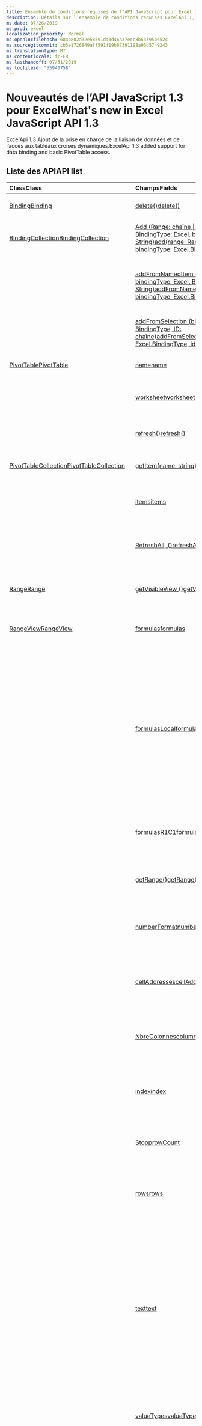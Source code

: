 ```yaml
---
title: Ensemble de conditions requises de l’API JavaScript pour Excel 1,3
description: Détails sur l’ensemble de conditions requises ExcelApi 1,3
ms.date: 07/26/2019
ms.prod: excel
localization_priority: Normal
ms.openlocfilehash: 684b802a32e58591d43d46a37ecc8b53395b652c
ms.sourcegitcommit: cb5e1726849aff591f19b07391198a96d5749243
ms.translationtype: MT
ms.contentlocale: fr-FR
ms.lasthandoff: 07/31/2019
ms.locfileid: "35940758"
---
```

# <a name="whats-new-in-excel-javascript-api-13"></a><span data-ttu-id="9b58f-103">Nouveautés de l’API JavaScript 1.3 pour Excel</span><span class="sxs-lookup"><span data-stu-id="9b58f-103">What's new in Excel JavaScript API 1.3</span></span>

<span data-ttu-id="9b58f-104">ExcelApi 1,3 Ajout de la prise en charge de la liaison de données et de l’accès aux tableaux croisés dynamiques.</span><span class="sxs-lookup"><span data-stu-id="9b58f-104">ExcelApi 1.3 added support for data binding and basic PivotTable access.</span></span>

## <a name="api-list"></a><span data-ttu-id="9b58f-105">Liste des API</span><span class="sxs-lookup"><span data-stu-id="9b58f-105">API list</span></span>

| <span data-ttu-id="9b58f-106">Class</span><span class="sxs-lookup"><span data-stu-id="9b58f-106">Class</span></span> | <span data-ttu-id="9b58f-107">Champs</span><span class="sxs-lookup"><span data-stu-id="9b58f-107">Fields</span></span> | <span data-ttu-id="9b58f-108">Description</span><span class="sxs-lookup"><span data-stu-id="9b58f-108">Description</span></span> |
|:---|:---|:---|
|[<span data-ttu-id="9b58f-109">Binding</span><span class="sxs-lookup"><span data-stu-id="9b58f-109">Binding</span></span>](/javascript/api/excel/excel.binding)|[<span data-ttu-id="9b58f-110">delete()</span><span class="sxs-lookup"><span data-stu-id="9b58f-110">delete()</span></span>](/javascript/api/excel/excel.binding#delete--)|<span data-ttu-id="9b58f-111">Supprime la liaison.</span><span class="sxs-lookup"><span data-stu-id="9b58f-111">Deletes the binding.</span></span>|
|[<span data-ttu-id="9b58f-112">BindingCollection</span><span class="sxs-lookup"><span data-stu-id="9b58f-112">BindingCollection</span></span>](/javascript/api/excel/excel.bindingcollection)|[<span data-ttu-id="9b58f-113">Add (Range: chaîne \| de plage, BindingType: Excel. bindingType, ID: String)</span><span class="sxs-lookup"><span data-stu-id="9b58f-113">add(range: Range \| string, bindingType: Excel.BindingType, id: string)</span></span>](/javascript/api/excel/excel.bindingcollection#add-range--bindingtype--id-)|<span data-ttu-id="9b58f-114">Ajoute une nouvelle liaison à une plage spécifique.</span><span class="sxs-lookup"><span data-stu-id="9b58f-114">Add a new binding to a particular Range.</span></span>|
||[<span data-ttu-id="9b58f-115">addFromNamedItem (Name: String, bindingType: Excel. BindingType, ID: String)</span><span class="sxs-lookup"><span data-stu-id="9b58f-115">addFromNamedItem(name: string, bindingType: Excel.BindingType, id: string)</span></span>](/javascript/api/excel/excel.bindingcollection#addfromnameditem-name--bindingtype--id-)|<span data-ttu-id="9b58f-116">Ajoute une nouvelle liaison basée sur un élément nommé dans le classeur.</span><span class="sxs-lookup"><span data-stu-id="9b58f-116">Add a new binding based on a named item in the workbook.</span></span>|
||[<span data-ttu-id="9b58f-117">addFromSelection (bindingType: Excel. BindingType, ID: chaîne)</span><span class="sxs-lookup"><span data-stu-id="9b58f-117">addFromSelection(bindingType: Excel.BindingType, id: string)</span></span>](/javascript/api/excel/excel.bindingcollection#addfromselection-bindingtype--id-)|<span data-ttu-id="9b58f-118">Ajoute une nouvelle liaison basée sur la sélection en cours.</span><span class="sxs-lookup"><span data-stu-id="9b58f-118">Add a new binding based on the current selection.</span></span>|
|[<span data-ttu-id="9b58f-119">PivotTable</span><span class="sxs-lookup"><span data-stu-id="9b58f-119">PivotTable</span></span>](/javascript/api/excel/excel.pivottable)|[<span data-ttu-id="9b58f-120">name</span><span class="sxs-lookup"><span data-stu-id="9b58f-120">name</span></span>](/javascript/api/excel/excel.pivottable#name)|<span data-ttu-id="9b58f-121">Nom du tableau croisé dynamique.</span><span class="sxs-lookup"><span data-stu-id="9b58f-121">Name of the PivotTable.</span></span>|
||[<span data-ttu-id="9b58f-122">worksheet</span><span class="sxs-lookup"><span data-stu-id="9b58f-122">worksheet</span></span>](/javascript/api/excel/excel.pivottable#worksheet)|<span data-ttu-id="9b58f-123">Feuille de calcul contenant le tableau croisé dynamique.</span><span class="sxs-lookup"><span data-stu-id="9b58f-123">The worksheet containing the current PivotTable.</span></span>|
||[<span data-ttu-id="9b58f-124">refresh()</span><span class="sxs-lookup"><span data-stu-id="9b58f-124">refresh()</span></span>](/javascript/api/excel/excel.pivottable#refresh--)|<span data-ttu-id="9b58f-125">Actualise le tableau croisé dynamique.</span><span class="sxs-lookup"><span data-stu-id="9b58f-125">Refreshes the PivotTable.</span></span>|
|[<span data-ttu-id="9b58f-126">PivotTableCollection</span><span class="sxs-lookup"><span data-stu-id="9b58f-126">PivotTableCollection</span></span>](/javascript/api/excel/excel.pivottablecollection)|[<span data-ttu-id="9b58f-127">getItem(name: string)</span><span class="sxs-lookup"><span data-stu-id="9b58f-127">getItem(name: string)</span></span>](/javascript/api/excel/excel.pivottablecollection#getitem-name-)|<span data-ttu-id="9b58f-128">Obtient un tableau croisé dynamique par nom.</span><span class="sxs-lookup"><span data-stu-id="9b58f-128">Gets a PivotTable by name.</span></span>|
||[<span data-ttu-id="9b58f-129">items</span><span class="sxs-lookup"><span data-stu-id="9b58f-129">items</span></span>](/javascript/api/excel/excel.pivottablecollection#items)|<span data-ttu-id="9b58f-130">Obtient l’élément enfant chargé dans cette collection de sites.</span><span class="sxs-lookup"><span data-stu-id="9b58f-130">Gets the loaded child items in this collection.</span></span>|
||[<span data-ttu-id="9b58f-131">RefreshAll, ()</span><span class="sxs-lookup"><span data-stu-id="9b58f-131">refreshAll()</span></span>](/javascript/api/excel/excel.pivottablecollection#refreshall--)|<span data-ttu-id="9b58f-132">Actualise tous les tableaux croisés dynamiques de la collection.</span><span class="sxs-lookup"><span data-stu-id="9b58f-132">Refreshes all the pivot tables in the collection.</span></span>|
|[<span data-ttu-id="9b58f-133">Range</span><span class="sxs-lookup"><span data-stu-id="9b58f-133">Range</span></span>](/javascript/api/excel/excel.range)|[<span data-ttu-id="9b58f-134">getVisibleView ()</span><span class="sxs-lookup"><span data-stu-id="9b58f-134">getVisibleView()</span></span>](/javascript/api/excel/excel.range#getvisibleview--)|<span data-ttu-id="9b58f-135">Représente les lignes visibles de la plage en cours.</span><span class="sxs-lookup"><span data-stu-id="9b58f-135">Represents the visible rows of the current range.</span></span>|
|[<span data-ttu-id="9b58f-136">RangeView</span><span class="sxs-lookup"><span data-stu-id="9b58f-136">RangeView</span></span>](/javascript/api/excel/excel.rangeview)|[<span data-ttu-id="9b58f-137">formulas</span><span class="sxs-lookup"><span data-stu-id="9b58f-137">formulas</span></span>](/javascript/api/excel/excel.rangeview#formulas)|<span data-ttu-id="9b58f-138">Représente la formule dans le style de notation A1.</span><span class="sxs-lookup"><span data-stu-id="9b58f-138">Represents the formula in A1-style notation.</span></span>|
||[<span data-ttu-id="9b58f-139">formulasLocal</span><span class="sxs-lookup"><span data-stu-id="9b58f-139">formulasLocal</span></span>](/javascript/api/excel/excel.rangeview#formulaslocal)|<span data-ttu-id="9b58f-p101">Représente la formule en notation A1, en utilisant le langage et les paramètres de format de nombre régionaux de l’utilisateur. Par exemple, la formule « =SUM(A1, 1.5) » en anglais deviendrait « =SUMME(A1; 1,5) » en allemand.</span><span class="sxs-lookup"><span data-stu-id="9b58f-p101">Represents the formula in A1-style notation, in the user's language and number-formatting locale.  For example, the English "=SUM(A1, 1.5)" formula would become "=SUMME(A1; 1,5)" in German.</span></span>|
||[<span data-ttu-id="9b58f-142">formulasR1C1</span><span class="sxs-lookup"><span data-stu-id="9b58f-142">formulasR1C1</span></span>](/javascript/api/excel/excel.rangeview#formulasr1c1)|<span data-ttu-id="9b58f-143">Représente la formule dans le style de notation R1C1.</span><span class="sxs-lookup"><span data-stu-id="9b58f-143">Represents the formula in R1C1-style notation.</span></span>|
||[<span data-ttu-id="9b58f-144">getRange()</span><span class="sxs-lookup"><span data-stu-id="9b58f-144">getRange()</span></span>](/javascript/api/excel/excel.rangeview#getrange--)|<span data-ttu-id="9b58f-145">Obtient la plage parent associée à l’affichage de plage actuel.</span><span class="sxs-lookup"><span data-stu-id="9b58f-145">Gets the parent range associated with the current RangeView.</span></span>|
||[<span data-ttu-id="9b58f-146">numberFormat</span><span class="sxs-lookup"><span data-stu-id="9b58f-146">numberFormat</span></span>](/javascript/api/excel/excel.rangeview#numberformat)|<span data-ttu-id="9b58f-147">Représente le code de format de nombre d’Excel pour une cellule donnée.</span><span class="sxs-lookup"><span data-stu-id="9b58f-147">Represents Excel's number format code for the given cell.</span></span>|
||[<span data-ttu-id="9b58f-148">cellAddresses</span><span class="sxs-lookup"><span data-stu-id="9b58f-148">cellAddresses</span></span>](/javascript/api/excel/excel.rangeview#celladdresses)|<span data-ttu-id="9b58f-149">Représente les adresses de cellule de la RangeView.</span><span class="sxs-lookup"><span data-stu-id="9b58f-149">Represents the cell addresses of the RangeView.</span></span> <span data-ttu-id="9b58f-150">En lecture seule.</span><span class="sxs-lookup"><span data-stu-id="9b58f-150">Read-only.</span></span>|
||[<span data-ttu-id="9b58f-151">NbreColonnes</span><span class="sxs-lookup"><span data-stu-id="9b58f-151">columnCount</span></span>](/javascript/api/excel/excel.rangeview#columncount)|<span data-ttu-id="9b58f-152">Renvoie le nombre de colonnes visibles.</span><span class="sxs-lookup"><span data-stu-id="9b58f-152">Returns the number of visible columns.</span></span> <span data-ttu-id="9b58f-153">En lecture seule.</span><span class="sxs-lookup"><span data-stu-id="9b58f-153">Read-only.</span></span>|
||[<span data-ttu-id="9b58f-154">index</span><span class="sxs-lookup"><span data-stu-id="9b58f-154">index</span></span>](/javascript/api/excel/excel.rangeview#index)|<span data-ttu-id="9b58f-155">Renvoie une valeur qui représente l’index de l’affichage de plage.</span><span class="sxs-lookup"><span data-stu-id="9b58f-155">Returns a value that represents the index of the RangeView.</span></span> <span data-ttu-id="9b58f-156">En lecture seule.</span><span class="sxs-lookup"><span data-stu-id="9b58f-156">Read-only.</span></span>|
||[<span data-ttu-id="9b58f-157">Stopp</span><span class="sxs-lookup"><span data-stu-id="9b58f-157">rowCount</span></span>](/javascript/api/excel/excel.rangeview#rowcount)|<span data-ttu-id="9b58f-158">Renvoie le nombre de lignes visibles.</span><span class="sxs-lookup"><span data-stu-id="9b58f-158">Returns the number of visible rows.</span></span> <span data-ttu-id="9b58f-159">En lecture seule.</span><span class="sxs-lookup"><span data-stu-id="9b58f-159">Read-only.</span></span>|
||[<span data-ttu-id="9b58f-160">rows</span><span class="sxs-lookup"><span data-stu-id="9b58f-160">rows</span></span>](/javascript/api/excel/excel.rangeview#rows)|<span data-ttu-id="9b58f-161">Représente une collection d’affichages de plage associés à la plage.</span><span class="sxs-lookup"><span data-stu-id="9b58f-161">Represents a collection of range views associated with the range.</span></span> <span data-ttu-id="9b58f-162">En lecture seule.</span><span class="sxs-lookup"><span data-stu-id="9b58f-162">Read-only.</span></span>|
||[<span data-ttu-id="9b58f-163">text</span><span class="sxs-lookup"><span data-stu-id="9b58f-163">text</span></span>](/javascript/api/excel/excel.rangeview#text)|<span data-ttu-id="9b58f-p107">Valeurs de texte de la plage spécifiée. La valeur de texte ne dépend pas de la largeur de la cellule. Le remplacement par le signe # qui se produit dans l’interface utilisateur d’Excel n’a aucun effet sur la valeur de texte renvoyée par l’API. En lecture seule.</span><span class="sxs-lookup"><span data-stu-id="9b58f-p107">Text values of the specified range. The Text value will not depend on the cell width. The # sign substitution that happens in Excel UI will not affect the text value returned by the API. Read-only.</span></span>|
||[<span data-ttu-id="9b58f-168">valueTypes</span><span class="sxs-lookup"><span data-stu-id="9b58f-168">valueTypes</span></span>](/javascript/api/excel/excel.rangeview#valuetypes)|<span data-ttu-id="9b58f-169">Représente le type de données de chaque cellule.</span><span class="sxs-lookup"><span data-stu-id="9b58f-169">Represents the type of data of each cell.</span></span> <span data-ttu-id="9b58f-170">En lecture seule.</span><span class="sxs-lookup"><span data-stu-id="9b58f-170">Read-only.</span></span>|
||[<span data-ttu-id="9b58f-171">values</span><span class="sxs-lookup"><span data-stu-id="9b58f-171">values</span></span>](/javascript/api/excel/excel.rangeview#values)|<span data-ttu-id="9b58f-172">Représente les valeurs brutes de l’affichage de plage spécifié.</span><span class="sxs-lookup"><span data-stu-id="9b58f-172">Represents the raw values of the specified range view.</span></span> <span data-ttu-id="9b58f-173">Les données renvoyées peuvent être des chaînes, des valeurs numériques ou des valeurs booléennes.</span><span class="sxs-lookup"><span data-stu-id="9b58f-173">The data returned could be of type string, number, or a boolean.</span></span> <span data-ttu-id="9b58f-174">Les cellules contenant une erreur renvoie la chaîne d’erreur.</span><span class="sxs-lookup"><span data-stu-id="9b58f-174">Cells that contain an error will return the error string.</span></span>|
|[<span data-ttu-id="9b58f-175">RangeViewCollection</span><span class="sxs-lookup"><span data-stu-id="9b58f-175">RangeViewCollection</span></span>](/javascript/api/excel/excel.rangeviewcollection)|[<span data-ttu-id="9b58f-176">getItemAt(index: number)</span><span class="sxs-lookup"><span data-stu-id="9b58f-176">getItemAt(index: number)</span></span>](/javascript/api/excel/excel.rangeviewcollection#getitemat-index-)|<span data-ttu-id="9b58f-177">Obtient une ligne RangeView par le biais de son index.</span><span class="sxs-lookup"><span data-stu-id="9b58f-177">Gets a RangeView Row via its index.</span></span> <span data-ttu-id="9b58f-178">Avec index de base zéro.</span><span class="sxs-lookup"><span data-stu-id="9b58f-178">Zero-Indexed.</span></span>|
||[<span data-ttu-id="9b58f-179">items</span><span class="sxs-lookup"><span data-stu-id="9b58f-179">items</span></span>](/javascript/api/excel/excel.rangeviewcollection#items)|<span data-ttu-id="9b58f-180">Obtient l’élément enfant chargé dans cette collection de sites.</span><span class="sxs-lookup"><span data-stu-id="9b58f-180">Gets the loaded child items in this collection.</span></span>|
|[<span data-ttu-id="9b58f-181">Table</span><span class="sxs-lookup"><span data-stu-id="9b58f-181">Table</span></span>](/javascript/api/excel/excel.table)|[<span data-ttu-id="9b58f-182">highlightFirstColumn</span><span class="sxs-lookup"><span data-stu-id="9b58f-182">highlightFirstColumn</span></span>](/javascript/api/excel/excel.table#highlightfirstcolumn)|<span data-ttu-id="9b58f-183">Indique si la première colonne contient une mise en forme spéciale.</span><span class="sxs-lookup"><span data-stu-id="9b58f-183">Indicates whether the first column contains special formatting.</span></span>|
||[<span data-ttu-id="9b58f-184">highlightLastColumn</span><span class="sxs-lookup"><span data-stu-id="9b58f-184">highlightLastColumn</span></span>](/javascript/api/excel/excel.table#highlightlastcolumn)|<span data-ttu-id="9b58f-185">Indique si la dernière colonne contient une mise en forme spéciale.</span><span class="sxs-lookup"><span data-stu-id="9b58f-185">Indicates whether the last column contains special formatting.</span></span>|
||[<span data-ttu-id="9b58f-186">showBandedColumns</span><span class="sxs-lookup"><span data-stu-id="9b58f-186">showBandedColumns</span></span>](/javascript/api/excel/excel.table#showbandedcolumns)|<span data-ttu-id="9b58f-187">Indique si les colonnes affichent une mise en forme à bandes dans laquelle la mise en évidence des colonnes impaires diffère de celle des colonnes paires pour faciliter la lecture du tableau.</span><span class="sxs-lookup"><span data-stu-id="9b58f-187">Indicates whether the columns show banded formatting in which odd columns are highlighted differently from even ones to make reading the table easier.</span></span>|
||[<span data-ttu-id="9b58f-188">showBandedRows</span><span class="sxs-lookup"><span data-stu-id="9b58f-188">showBandedRows</span></span>](/javascript/api/excel/excel.table#showbandedrows)|<span data-ttu-id="9b58f-189">Indique si les lignes affichent une mise en forme à bandes dans laquelle la mise en évidence des lignes impaires diffère de celle des lignes paires pour faciliter la lecture du tableau.</span><span class="sxs-lookup"><span data-stu-id="9b58f-189">Indicates whether the rows show banded formatting in which odd rows are highlighted differently from even ones to make reading the table easier.</span></span>|
||[<span data-ttu-id="9b58f-190">showFilterButton</span><span class="sxs-lookup"><span data-stu-id="9b58f-190">showFilterButton</span></span>](/javascript/api/excel/excel.table#showfilterbutton)|<span data-ttu-id="9b58f-p111">Indique si les boutons de filtre sont visibles dans la partie supérieure de chaque en-tête de colonne. Ce paramètre est autorisé uniquement si le tableau contient une ligne d’en-tête.</span><span class="sxs-lookup"><span data-stu-id="9b58f-p111">Indicates whether the filter buttons are visible at the top of each column header. Setting this is only allowed if the table contains a header row.</span></span>|
|[<span data-ttu-id="9b58f-193">Workbook</span><span class="sxs-lookup"><span data-stu-id="9b58f-193">Workbook</span></span>](/javascript/api/excel/excel.workbook)|[<span data-ttu-id="9b58f-194">pivotTables</span><span class="sxs-lookup"><span data-stu-id="9b58f-194">pivotTables</span></span>](/javascript/api/excel/excel.workbook#pivottables)|<span data-ttu-id="9b58f-195">Représente une collection de tableaux croisés dynamiques associés au classeur.</span><span class="sxs-lookup"><span data-stu-id="9b58f-195">Represents a collection of PivotTables associated with the workbook.</span></span> <span data-ttu-id="9b58f-196">En lecture seule.</span><span class="sxs-lookup"><span data-stu-id="9b58f-196">Read-only.</span></span>|
|[<span data-ttu-id="9b58f-197">Worksheet</span><span class="sxs-lookup"><span data-stu-id="9b58f-197">Worksheet</span></span>](/javascript/api/excel/excel.worksheet)|[<span data-ttu-id="9b58f-198">pivotTables</span><span class="sxs-lookup"><span data-stu-id="9b58f-198">pivotTables</span></span>](/javascript/api/excel/excel.worksheet#pivottables)|<span data-ttu-id="9b58f-199">Collection de tableaux croisés dynamiques qui font partie de la feuille de calcul.</span><span class="sxs-lookup"><span data-stu-id="9b58f-199">Collection of PivotTables that are part of the worksheet.</span></span> <span data-ttu-id="9b58f-200">En lecture seule.</span><span class="sxs-lookup"><span data-stu-id="9b58f-200">Read-only.</span></span>|

## <a name="see-also"></a><span data-ttu-id="9b58f-201">Voir aussi</span><span class="sxs-lookup"><span data-stu-id="9b58f-201">See also</span></span>

- [<span data-ttu-id="9b58f-202">Documentation de référence de l’API JavaScript pour Excel</span><span class="sxs-lookup"><span data-stu-id="9b58f-202">Excel JavaScript API Reference Documentation</span></span>](/javascript/api/excel)
- [<span data-ttu-id="9b58f-203">Ensembles de conditions requises de l’API JavaScript pour Excel</span><span class="sxs-lookup"><span data-stu-id="9b58f-203">Excel JavaScript API requirement sets</span></span>](./excel-api-requirement-sets.md)
